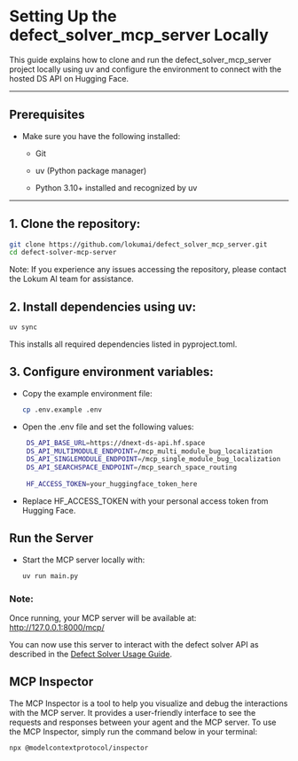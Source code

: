 # Setting Up the defect_solver_mcp_server Locally
This guide explains how to clone and run the defect_solver_mcp_server project locally using uv and configure the environment to connect with the hosted DS API on Hugging Face.

---
## Prerequisites
* Make sure you have the following installed:

  - Git

  - uv (Python package manager)

  - Python 3.10+ installed and recognized by uv
---
## 1. Clone the repository:
   ```sh
   git clone https://github.com/lokumai/defect_solver_mcp_server.git
   cd defect-solver-mcp-server
   ```
Note: If you experience any issues accessing the repository, please contact the Lokum AI team for assistance.
## 2. Install dependencies using uv:
   ```sh
   uv sync
   ```
   This installs all required dependencies listed in pyproject.toml.


## 3. Configure environment variables:
   - Copy the example environment file:
       ```sh
       cp .env.example .env
       ```

   - Open the .env file and set the following values:

       ```sh
        DS_API_BASE_URL=https://dnext-ds-api.hf.space
        DS_API_MULTIMODULE_ENDPOINT=/mcp_multi_module_bug_localization
        DS_API_SINGLEMODULE_ENDPOINT=/mcp_single_module_bug_localization
        DS_API_SEARCHSPACE_ENDPOINT=/mcp_search_space_routing
        
        HF_ACCESS_TOKEN=your_huggingface_token_here
       ```

 -  Replace HF_ACCESS_TOKEN with your personal access token from Hugging Face.

## Run the Server
 - Start the MCP server locally with:
   ```sh
   uv run main.py
   ```


### Note: 
Once running, your MCP server will be available at:
http://127.0.0.1:8000/mcp/

You can now use this server to interact with the defect solver API as described in the [Defect Solver Usage Guide](../how_to_use/usage_guide.md).

## MCP Inspector
The MCP Inspector is a tool to help you visualize and debug the interactions with the MCP server. It provides a user-friendly interface to see the requests and responses between your agent and the MCP server.
To use the MCP Inspector, simply run the command below in your terminal:

```sh
npx @modelcontextprotocol/inspector
```